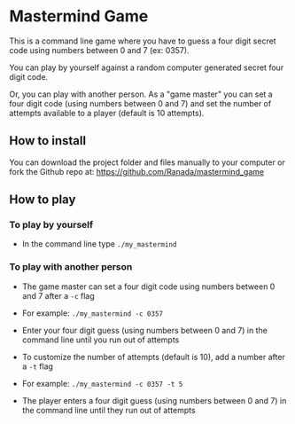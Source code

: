 # Mastermind Game

This is a command line game where you have to guess a four digit secret code using numbers between 0 and 7 (ex: 0357). 

You can play by yourself against a random computer generated secret four digit code.

Or, you can play with another person. As a "game master" you can set a four digit code (using numbers between 0 and 7) and set the number of attempts available to a player (default is 10 attempts).

## How to install

You can download the project folder and files manually to your computer or fork the Github repo at: 
https://github.com/Ranada/mastermind_game


## How to play

### To play by yourself

- In the command line type `./my_mastermind`

### To play with another person

- The game master can set a four digit code using numbers between 0 and 7 after a `-c` flag 
- For example: `./my_mastermind -c 0357`
- Enter your four digit guess (using numbers between 0 and 7) in the command line until you run out of attempts

- To customize the number of attempts (default is 10), add a number after a `-t` flag
- For example: `./my_mastermind -c 0357 -t 5`
- The player enters a four digit guess (using numbers between 0 and 7) in the command line until they run out of attempts